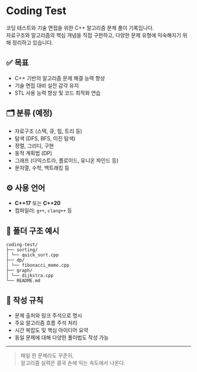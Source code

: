 # Coding Test

코딩 테스트와 기술 면접을 위한 C++ 알고리즘 문제 풀이 기록입니다.  
자료구조와 알고리즘의 핵심 개념을 직접 구현하고, 다양한 문제 유형에 익숙해지기 위해 정리하고 있습니다.

## ✅ 목표

- C++ 기반의 알고리즘 문제 해결 능력 향상
- 기술 면접 대비 실전 감각 유지
- STL 사용 능력 향상 및 코드 최적화 연습

## 🗂️ 분류 (예정)

- 자료구조 (스택, 큐, 힙, 트리 등)
- 탐색 (DFS, BFS, 이진 탐색)
- 정렬, 그리디, 구현
- 동적 계획법 (DP)
- 그래프 (다익스트라, 플로이드, 유니온 파인드 등)
- 문자열, 수학, 백트래킹 등

## ⚙️ 사용 언어

- **C++17** 또는 **C++20**
- 컴파일러: `g++`, `clang++` 등

## 📌 폴더 구조 예시
```
coding-test/
├── sorting/
│ └── quick_sort.cpp
├── dp/
│ └── fibonacci_memo.cpp
├── graph/
│ └── dijkstra.cpp
└── README.md
```

## 📝 작성 규칙

- 문제 출처와 링크 주석으로 명시
- 주요 알고리즘 흐름 주석 처리
- 시간 복잡도 및 핵심 아이디어 요약
- 동일 문제에 대해 다양한 풀이법도 작성 가능

---

> 매일 한 문제라도 꾸준히,  
> 알고리즘 실력은 결국 손에 익는 속도에서 나온다.



